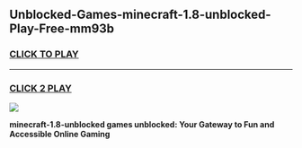 
## Unblocked-Games-minecraft-1.8-unblocked-Play-Free-mm93b
<h3>
<a href="https://premium76.site?title=minecraft-1.8-unblocked&ref=19M">CLICK TO PLAY</a></h3>
<hr>

<h3>
<a href="https://premium76.site?title=minecraft-1.8-unblocked&ref=19M">CLICK 2 PLAY</a>
  
</h3>

<a href="https://premium76.site?title=minecraft-1.8-unblocked&ref=19M"><img src="https://clearcache.store/games.png"></a>


**minecraft-1.8-unblocked games unblocked: Your Gateway to Fun and Accessible Online Gaming**
